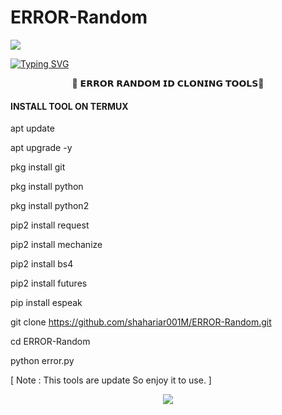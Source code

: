 # ERROR-Random

<img src ="https://e.top4top.io/p_2643epl9g0.gif">

[![Typing SVG](https://readme-typing-svg.demolab.com?font=Fira+Code&pause=1000&color=611FF7&width=435&lines=Assalamu+Alaykum%F0%9F%8C%BA;DR4G0N+ERROR+Random+Cloning+Tool+ðŸ’€%F0%9F%92%9A;Follow+My+GitHub+and+Facebook+Profile%F0%9F%A5%B0;Thank+You+Everyone%E2%9D%A4%EF%B8%8F)](https://git.io/typing-svg)

<p align="center">
      🥰 𝗘𝗥𝗥𝗢𝗥 𝗥𝗔𝗡𝗗𝗢𝗠 𝗜𝗗 𝗖𝗟𝗢𝗡𝗜𝗡𝗚 𝗧𝗢𝗢𝗟𝗦🤩

</p>
  
#### INSTALL TOOL ON TERMUX

apt update

apt upgrade -y

pkg install git

pkg install python

pkg install python2

pip2 install request

pip2 install mechanize

pip2 install bs4

pip2 install futures

pip install espeak 

git clone https://github.com/shahariar001M/ERROR-Random.git

cd ERROR-Random

python error.py

[ Note : This tools are update So enjoy it to use. ]

<p align="center"><img src="https://l.top4top.io/p_2648y4njt0.jpg">
